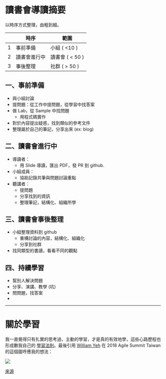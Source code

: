 
# 讀書會導讀摘要

以時序方式整理，由粗到細。

|  | 時序        |  範圍           |
|---|------------|-----------------|
| 1 | 事前準備    | 小組 ( <10 )     |
| 2 | 讀書會進行中 | 讀書會 ( < 50 )  |
| 3 | 事後整理    | 社群 ( > 50 )     |


## 一、事前準備

* 與小組討論
* 提問題：從工作中提問題，從學習中找答案
* 做 Lab，從 Sample 中找問題
    * 用程式碼實作
* 對於內容提出疑惑，找到類似的參考文件
* 整理屬於自己的筆記，分享出來 (ex: blog)


## 二、讀書會進行中

* 導讀者：
    * 用 Slide 導讀，匯出 PDF，發 PR 到 github.
* 小組成員：
    * 協助記錄共筆與問題討論重點
* 聽講者：
    * 提問題
    * 分享找到的資訊
    * 整理筆記，結構化、組織所學


## 三、讀書會事後整理

* 小組整理資料到 github
    * 重構討論的內容，結構化、組織化
    * 分享到社群
* 找同類型的書讀，看看不同的觀點


## 四、持續學習

* 幫別人解決問題
* 分享、演講、教學 (坑)
* 問問題，找答案
*


---
# 關於學習

我一直覺得只有扎實的思考過，主動的學習，才是真的有效地學，這些心路歷程也形成數我自己的 [學習法則](https://rickhw.github.io/2017/09/20/About/Learning-Approaches/)。最後引用 [William Yeh](https://www.facebook.com/william.yeh) 在 2018 Agile Summit Taiwan 的這個圖呼應我的想法：

![](/images/about_learning.jpg)

[來源](https://www.facebook.com/photo.php?fbid=10156477083853774&set=a.194710708773&type=3&theater)

